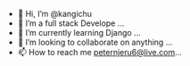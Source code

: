 - 👋 Hi, I’m @kangichu
- 👀 I’m a full stack Develope  ...
- 🌱 I’m currently learning Django ...
- 💞️ I’m looking to collaborate on anything ...
- 📫 How to reach me peternjeru6@live.com...

<!---
kangichu/kangichu is a ✨ special ✨ repository because its `README.md` (this file) appears on your GitHub profile.
You can click the Preview link to take a look at your changes.
--->
